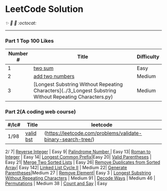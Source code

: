 # LeetCode Solution

_:sparkles: :rocket: :metal: :octocat:_

----
### Part 1 Top 100 Likes 
Number # | Title | Difficulty
--|-------|-------------
1| [two sum](../master/notes/1_twosum.md)| Easy
2| [add two numbers](../master/code/2_add_two_numbers.java)| Medium
3| [Longest Substring Without Repeating Characters](../3_Longest Substring Without Repeating Characters.py)|Medium





### Part 2(A coding web course)
#/lc# | Title | leetcode
----|-------|----------|
1/98|[valid bst](../master/coder%20pro/1_valid_bst.py)|(https://leetcode.com/problems/validate-binary-search-tree/)
2/
7| [Reverse Integer]() | Easy
9| [Palindrome Number ]() | Easy
13| [Roman to Integer]() | Easy
14| [Longest Common Prefix]()|Easy
20| [Valid Parentheses]() | Easy
21| [Merge Two Sorted Lists]() | Easy
26| [Remove Duplicates from Sorted Array]()| Easy
142| [Linked List Cycle II]() | Medium
22| [Generate Parentheses](../master/notes/22_Generate%20Parentheses.md)|Medium
27 | [Remove Element]()| Easy
3 | [Longest Substring Without Repeating Characters](../master/notes/3_Longest%20Substring%20Without%20Repeating%20Characters.md) | Medium
91 | [Decode Ways](../master/notes/91_Decode%20Ways.md) | Medium
46 | [Permutations](../master/notes/46_Permutations.md) | Medium
38 | [Count and Say](../master/notes/38_Count%20and520Say.md) | Easy







<!--
-----------
-----------
### By Topic
#### Array and Matrix
* [200. Number of Islands]()
* 

####  Stack and Queue
*
*

#### Linked List 
*



#### Tree
*



#### DFS BFS
*


#### Two Pointers
*


#### Dynamic Programming
*
*
#### String
*
*
*

#### Top Interviews Question- Hard
*
*
--->

<!---## 剑指offer Java版本
-编号 | 题目 |
--|-------|
-6 | [从尾到头打印链表](../master/剑指offer_java版/6_从尾到头打印链表.md)
-9 | [两个栈实现队列](../master/剑指offer_java版/9_两个栈实现队列.md)
--->
